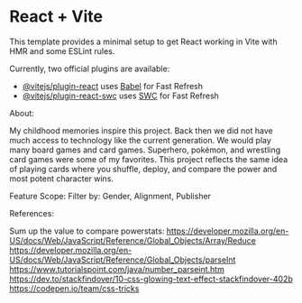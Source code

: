 # React + Vite

This template provides a minimal setup to get React working in Vite with HMR and some ESLint rules.

Currently, two official plugins are available:

- [@vitejs/plugin-react](https://github.com/vitejs/vite-plugin-react/blob/main/packages/plugin-react/README.md) uses [Babel](https://babeljs.io/) for Fast Refresh
- [@vitejs/plugin-react-swc](https://github.com/vitejs/vite-plugin-react-swc) uses [SWC](https://swc.rs/) for Fast Refresh

About:

My childhood memories inspire this project. Back then we did not have much access to
technology like the current generation. We would play many board games and card games.
Superhero, pokémon, and wrestling card games were some of my favorites. This project reflects the same idea of
playing cards where you shuffle, deploy, and compare the power and most potent character wins.

Feature Scope:
Filter by: Gender, Alignment, Publisher

References:

Sum up the value to compare powerstats:
https://developer.mozilla.org/en-US/docs/Web/JavaScript/Reference/Global_Objects/Array/Reduce
https://developer.mozilla.org/en-US/docs/Web/JavaScript/Reference/Global_Objects/parseInt
https://www.tutorialspoint.com/java/number_parseint.htm
https://dev.to/stackfindover/10-css-glowing-text-effect-stackfindover-402b
https://codepen.io/team/css-tricks
